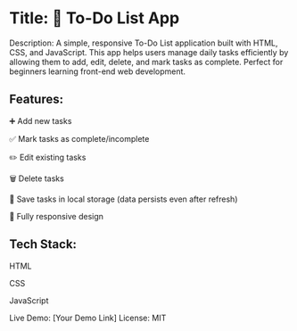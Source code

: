 # Title: 📝 To-Do List App
Description:
A simple, responsive To-Do List application built with HTML, CSS, and JavaScript. This app helps users manage daily tasks efficiently by allowing them to add, edit, delete, and mark tasks as complete.
Perfect for beginners learning front-end web development.

## Features:

➕ Add new tasks

✅ Mark tasks as complete/incomplete

✏️ Edit existing tasks

🗑️ Delete tasks

💾 Save tasks in local storage (data persists even after refresh)

📱 Fully responsive design

## Tech Stack:

HTML

CSS

JavaScript

Live Demo: [Your Demo Link]
License: MIT
